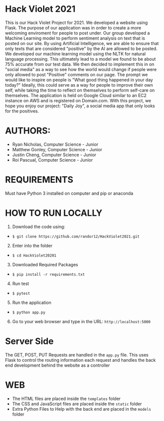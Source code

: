 # Hack Violet 2021
This is our Hack Violet Project for 2021. We developed a website using Flask. The purpose 
of our application was in order to create a more welcoming enviroment for people to post under.
Our group developed a Machine Learning model to perform sentiment analysis on text that is posted on our
site. 
By using Artificial Intelligence, we are able to ensure that only texts that are considered "positive" 
by the AI are allowed to be posted. We developed our machine learning model using the NLTK for natural language 
processing. This ultimately lead to a model we found to be about 75% accurate from our test data. 
We then decided to implement this in on "social media" as a way to see how the world would change 
if people were only allowed to post "Positive" comments on our page. 
The prompt we would like to inspire on people is "What good thing happened in your day today?" 
Ideally, this could serve as a way for people to improve their own self, while taking the time to
reflect on themselves to perform self-care on themselves. 
The application is held on Google Cloud similar to an EC2 instance on AWS and is registered on
Domain.com.
With this project, we hope you enjoy our project: "Daily Joy", a social media app that 
only looks for the positives.

# AUTHORS:
- Ryan Nicholas, Computer Science - Junior
- Matthew Gonley, Computer Science - Junior
- Justin Cheng, Computer Science - Junior
- Roi Pascual, Computer Science - Junior

# REQUIREMENTS

Must have Python 3 installed on computer and pip or anaconda

# HOW TO RUN LOCALLY

1. Download the code using:
- `$ git clone https://github.com/randor12/HackViolet2021.git`
2. Enter into the folder
- `$ cd HackViolet20201`
3. Downloaded Required Packages
- `$ pip install -r requirements.txt`
4. Run test
- `$ pytest`
5. Run the application
- `$ python app.py`
6. Go to your web browser and type in the URL: `http://localhost:5000`

# Server Side
The GET, POST, PUT Requests are handled in the `app.py` file.
This uses Flask to control the routing information each request and
handles the back end development behind the website as a controller

# WEB

- The HTML files are placed inside the `templates` folder
- The CSS and JavaScript files are placed inside the `static` folder
- Extra Python Files to Help with the back end are placed in the `models` folder
